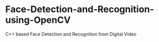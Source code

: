 # Face-Detection-and-Recognition-using-OpenCV
C++ based Face Detection and Recognition from Digital Video
